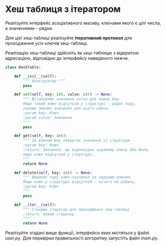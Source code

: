 # Хеш таблиця з ітератором


Реалізуйте інтерфейс асоціативного масиву,
ключами якого є цілі числа, а значеннями – рядки.

Для цієї хеш-таблиці реалізуйте **ітеративний протокол** для проходження 
усіх ключів хеш-таблиці.

Реалізацію хеш-таблиці здійсніть як хеш-таблицю з відкритою адресацією,
відповідно до інтерфейсу наведеного нижче.
                     
```python
class HashTable:

    def __init__(self):
        """ Конструктор """
        pass

    def set(self, key: int, value: str) -> None:
        """ Встановлює значення value для ключа key.
        Якщо такий ключ відсутній у структурі - додає пару, 
        інакше змінює значення для цього ключа.
        :param key: Ключ
        :param value: Значення
        """
        pass

    def get(self, key: int):
        """ За ключем key повертає значення зі структури.
        :param key: Ключ
        :return: Значення, що відповідає заданому ключу або None,
        якщо ключ відсутній у структурі.
        """
        return None

    def delete(self, key: int) -> None:
        """ Видаляє пару ключ-значення за заданим ключем.
        Якщо ключ у структурі відсутній - нічого не робить.
        :param key: Ключ
        """
        pass

    def __iter__(self):
        """ Створює ітератор для проходження хеш-таблиці
        :return: Новий ітератор
        """
        return None
```

Реалізуйте згадані вище функції, інтерфейси яких містяться у файлі  *user.py*. 
Для перевірки правильності алгоритму запустіть файл *main.py*.
